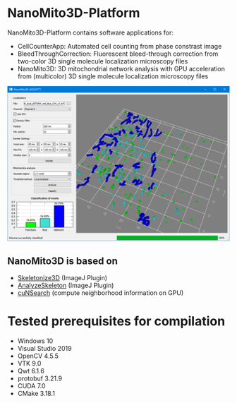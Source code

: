 # NanoMito3D-Platform

NanoMito3D-Platform contains software applications for:
 * CellCounterApp: Automated cell counting from phase constrast image
 * BleedThroughCorrection: Fluorescent bleed-through correction from two-color 3D single molecule localization microscopy files
 * NanoMito3D: 3D mitochondrial network analysis with GPU acceleration from (multicolor) 3D single molecule localization microscopy files
 
![Thumbnail](https://raw.githubusercontent.com/CURTLab/NanoMito3D-Platform/main/thumbnail_nanomito3D.png)

## NanoMito3D is based on
* [Skeletonize3D](https://imagej.net/plugins/skeletonize3d) (ImageJ Plugin)
* [AnalyzeSkeleton](https://imagej.net/plugins/analyze-skeleton) (ImageJ Plugin)
* [cuNSearch](https://github.com/InteractiveComputerGraphics/cuNSearch) (compute neighborhood information on GPU)

# Tested prerequisites for compilation
* Windows 10
* Visual Studio 2019
* OpenCV 4.5.5
* VTK 9.0
* Qwt 6.1.6
* protobuf 3.21.9
* CUDA 7.0
* CMake 3.18.1
